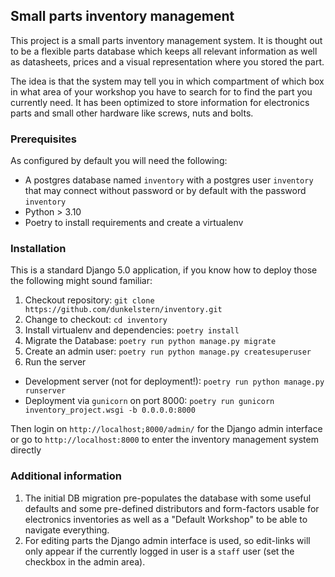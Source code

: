 ## Small parts inventory management

This project is a small parts inventory management system. It is thought out to
be a flexible parts database which keeps all relevant information as well as
datasheets, prices and a visual representation where you stored the part.

The idea is that the system may tell you in which compartment of which box in
what area of your workshop you have to search for to find the part you
currently need. It has been optimized to store information for electronics
parts and small other hardware like screws, nuts and bolts.

### Prerequisites

As configured by default you will need the following:

- A postgres database named `inventory` with a postgres user `inventory` that
  may connect without password or by default with the password `inventory`
- Python > 3.10
- Poetry to install requirements and create a virtualenv

### Installation

This is a standard Django 5.0 application, if you know how to deploy those the
following might sound familiar:

1. Checkout repository: `git clone https://github.com/dunkelstern/inventory.git`
2. Change to checkout: `cd inventory`
3. Install virtualenv and dependencies: `poetry install`
4. Migrate the Database: `poetry run python manage.py migrate`
5. Create an admin user: `poetry run python manage.py createsuperuser`
6. Run the server
  - Development server (not for deployment!): `poetry run python manage.py runserver`
  - Deployment via `gunicorn` on port 8000: `poetry run gunicorn inventory_project.wsgi -b 0.0.0.0:8000`

Then login on `http://localhost;8000/admin/` for the Django admin interface or
go to `http://localhost:8000` to enter the inventory management system directly

### Additional information

1. The initial DB migration pre-populates the database with some useful defaults
  and some pre-defined distributors and form-factors usable for electronics
  inventories as well as a "Default Workshop" to be able to navigate everything.
2. For editing parts the Django admin interface is used, so edit-links will only
  appear if the currently logged in user is a `staff` user (set the checkbox
  in the admin area).